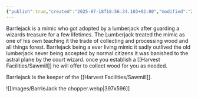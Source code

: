 ```yaml
---
{"publish":true,"created":"2025-07-18T18:56:34.103+02:00","modified":"2025-07-18T17:54:51.339+02:00","cssclasses":""}
---
```


Barrlejack is a mimic who got adopted by a lumberjack after guarding a wizards treasure for a few lifetimes. The Lumberjack treated the mimic as one of his own teaching it the trade of collecting and processing wood and all things forest. Barrlejack being a ever living mimic it sadly outlived the old lumberjack never being accepted by normal citizens it was banished to the astral plane by the court wizard. once you establish a [[Harvest Facilities/Sawmill]] he will offer to collect wood for you as needed.

Barrlejack is the keeper of the [[Harvest Facilities/Sawmill]].

![[Images/BarrleJack the chopper.webp|397x596]]

